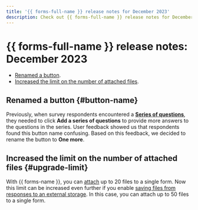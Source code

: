 ```yaml
---
title: '{{ forms-full-name }} release notes for December 2023'
description: Check out {{ forms-full-name }} release notes for December 2023.
---
```


# {{ forms-full-name }} release notes: December 2023

* [Renamed a button](#button-name).
* [Increased the limit on the number of attached files](#upgrade-limit).

## Renamed a button {#button-name}

Previously, when survey respondents encountered a [**Series of questions**](../blocks-ref/series.md), they needed to click **Add a series of questions** to provide more answers to the questions in the series. User feedback showed us that respondents found this button name confusing. Based on this feedback, we decided to rename the button to **One more**.

## Increased the limit on the number of attached files {#upgrade-limit}

With {{ forms-name }}, you can [attach](../blocks-ref/file.md#alow-multi) up to 20 files to a single form. Now this limit can be increased even further if you enable [saving files from responses to an external storage](../storage-for-attached-files.md). In this case, you can attach up to 50 files to a single form.
